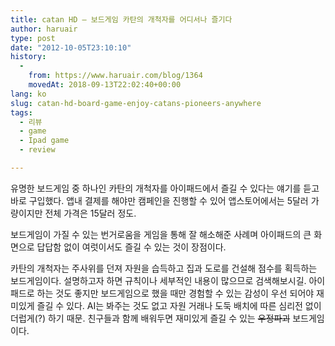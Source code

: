 ```yaml
---
title: catan HD – 보드게임 카탄의 개척자를 어디서나 즐기다
author: haruair
type: post
date: "2012-10-05T23:10:10"
history:
  - 
    from: https://www.haruair.com/blog/1364
    movedAt: 2018-09-13T22:02:40+00:00
lang: ko
slug: catan-hd-board-game-enjoy-catans-pioneers-anywhere
tags:
  - 리뷰
  - game
  - Ipad game
  - review

---
```

유명한 보드게임 중 하나인 카탄의 개척자를 아이패드에서 즐길 수 있다는 얘기를 듣고 바로 구입했다. 앱내 결제를 해야만 캠페인을 진행할 수 있어 앱스토어에서는 5달러 가량이지만 전체 가격은 15달러 정도.

보드게임이 가질 수 있는 번거로움을 게임을 통해 잘 해소해준 사례며 아이패드의 큰 화면으로 답답함 없이 여럿이서도 즐길 수 있는 것이 장점이다.

카탄의 개척자는 주사위를 던져 자원을 습득하고 집과 도로를 건설해 점수를 획득하는 보드게임이다. 설명하고자 하면 규칙이나 세부적인 내용이 많으므로 검색해보시길. 아이패드로 하는 것도 좋지만 보드게임으로 했을 때만 경험할 수 있는 감성이 우선 되어야 재미있게 즐길 수 있다. AI는 봐주는 것도 없고 자원 거래나 도둑 배치에 따른 심리전 없이 더럽게(?) 하기 때문. 친구들과 함께 배워두면 재미있게 즐길 수 있는 <del>우정파괴</del> 보드게임이다.